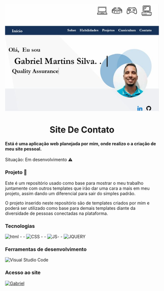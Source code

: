 ![ cabeçalho](https://github.com/programacaogabriel/gabrielmartinsdasilva/blob/f098a9332e5246f622b4e79fe34eaedb04acc5ac/imagens/imagens/foto_perfil.jpg)

<h1 align="center">Site De Contato </h1>

####  Está é uma aplicação web planejada por mim, onde realizo o a criação de meu site pessoal.

Situação: Em desenvolvimento ⚠️



### Projeto 🏰
Este é um repositório usado como base para mostrar o meu trabalho juntamente com outros templates que irão dar uma cara a mais em meu projeto, assim dando um diferencial para sair do simples padrão.

O projeto inserido neste repositório são de templates criados por mim e poderá ser utilizado como base para demais templates diante da diversidade de pessoas conectadas na plataforma.


### Tecnologias
![html](https://img.shields.io/badge/HTML5-E34F26?style=for-the-badge&logo=html5&logoColor=white)   - -  ![CSS](https://img.shields.io/badge/CSS3-1572B6?style=for-the-badge&logo=css3&logoColor=white) - - ![JS](https://img.shields.io/badge/JavaScript-F7DF1E?style=for-the-badge&logo=javascript&logoColor=black)- - ![JQUERY](https://img.shields.io/badge/jQuery-0769AD?style=for-the-badge&logo=jquery&logoColor=white)


### Ferramentas de desenvolvimento 

![Visual Studio Code](https://img.shields.io/badge/Visual_Studio-000000?style=for-the-badge&logo=visual%20studio&logoColor=white)


### Acesso ao site 

[![Gabriel](https://img.shields.io/badge/gabriel-%230077B5.svg?style=for-the-badge)](https://gabrielmartinsdasilva.com.br "![Gabriel](https://img.shields.io/badge/gabriel-%230077B5.svg?style=for-the-badge)")
